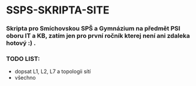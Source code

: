 # SSPS-SKRIPTA-SITE

### Skripta pro **Smíchovskou SPŠ a Gymnázium** na předmět PSI oboru IT a KB, zatím jen pro první ročník kterej není ani zdaleka hotový :) .

### TODO LIST: 
- dopsat L1, L2, L7 a topologii sítí
- všechno
